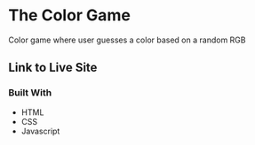 # The Color Game

Color game where user guesses a color based on a random RGB

## Link to Live Site

### Built With

* HTML
* CSS
* Javascript
